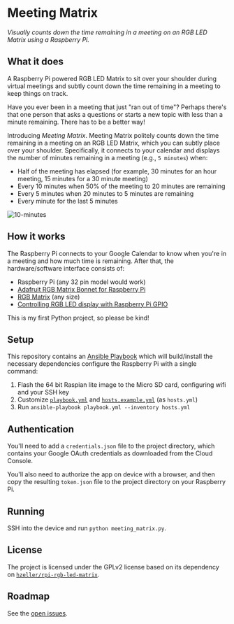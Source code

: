 # Meeting Matrix

*Visually counts down the time remaining in a meeting on an RGB LED Matrix using a Raspberry Pi.*

## What it does

A Raspberry Pi powered RGB LED Matrix to sit over your shoulder during virtual meetings and subtly count down the time remaining in a meeting to keep things on track.

Have you ever been in a meeting that just "ran out of time"? Perhaps there's that one person that asks a questions or starts a new topic with less than a minute remaining. There has to be a better way! 

Introducing *Meeting Matrix*. Meeting Matrix politely counts down the time remaining in a meeting on an RGB LED Matrix, which you can subtly place over your shoulder. Specifically, it connects to your calendar and displays the number of minutes remaining in a meeting (e.g., `5 minutes`) when:

* Half of the meeting has elapsed (for example, 30 minutes for an hour meeting, 15 minutes for a 30 minute meeting)
* Every 10 minutes when 50% of the meeting to 20 minutes are remaining
* Every 5 minutes when 20 minutes to 5 minutes are remaining
* Every minute for the last 5 minutes

![10-minutes](https://user-images.githubusercontent.com/282759/158282474-74941ff5-0823-48ca-9719-a5d6a83d08d3.png)

## How it works

The Raspberry Pi connects to your Google Calendar to know when you're in a meeting and how much time is remaining. After that, the hardware/software interface consists of:

* Raspberry Pi (any 32 pin model would work)
* [Adafruit RGB Matrix Bonnet for Raspberry Pi](https://www.adafruit.com/product/3211)
* [RGB Matrix](https://www.adafruit.com/category/327) (any size)
* [Controlling RGB LED display with Raspberry Pi GPIO](https://github.com/hzeller/rpi-rgb-led-matrix)

This is my first Python project, so please be kind!
## Setup 

This repository contains an [Ansible Playbook](playbook.yml) which will build/install the necessary dependencies configure the Raspberry Pi with a single command:

1. Flash the 64 bit Raspian lite image to the Micro SD card, configuring wifi and your SSH key
2. Customize [`playbook.yml`](playbook.yml) and [`hosts.example.yml`](hosts.example.yml) (as `hosts.yml`)
3. Run `ansible-playbook playbook.yml --inventory hosts.yml`

## Authentication

You'll need to add a `credentials.json` file to the project directory, which contains your Google OAuth credentials as downloaded from the Cloud Console. 

You'll also need to authorize the app on device with a browser, and then copy the resulting `token.json` file to the project directory on your Raspberry Pi.

## Running

SSH into the device and run `python meeting_matrix.py`.

## License

The project is licensed under the GPLv2 license based on its dependency on [`hzeller/rpi-rgb-led-matrix`](https://github.com/hzeller/rpi-rgb-led-matrix).

## Roadmap

See the [open issues](https://github.com/benbalter/meeting-matrix/issues).